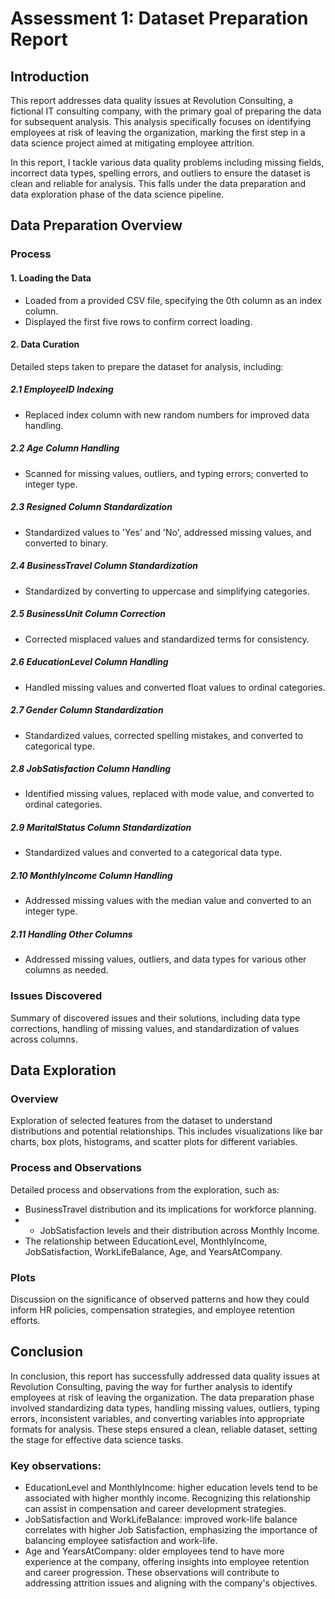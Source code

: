 # Assessment 1: Dataset Preparation Report

## Introduction

This report addresses data quality issues at Revolution Consulting, a fictional IT consulting company, with the primary goal of preparing the data for subsequent analysis. This analysis specifically focuses on identifying employees at risk of leaving the organization, marking the first step in a data science project aimed at mitigating employee attrition.

In this report, I tackle various data quality problems including missing fields, incorrect data types, spelling errors, and outliers to ensure the dataset is clean and reliable for analysis. This falls under the data preparation and data exploration phase of the data science pipeline.

## Data Preparation Overview

### Process

#### 1. Loading the Data
- Loaded from a provided CSV file, specifying the 0th column as an index column.
- Displayed the first five rows to confirm correct loading.

#### 2. Data Curation
Detailed steps taken to prepare the dataset for analysis, including:

##### 2.1 EmployeeID Indexing
- Replaced index column with new random numbers for improved data handling.

##### 2.2 Age Column Handling
- Scanned for missing values, outliers, and typing errors; converted to integer type.

##### 2.3 Resigned Column Standardization
- Standardized values to 'Yes' and 'No', addressed missing values, and converted to binary.

##### 2.4 BusinessTravel Column Standardization
- Standardized by converting to uppercase and simplifying categories.

##### 2.5 BusinessUnit Column Correction
- Corrected misplaced values and standardized terms for consistency.

##### 2.6 EducationLevel Column Handling
- Handled missing values and converted float values to ordinal categories.

##### 2.7 Gender Column Standardization
- Standardized values, corrected spelling mistakes, and converted to categorical type.

##### 2.8 JobSatisfaction Column Handling
- Identified missing values, replaced with mode value, and converted to ordinal categories.

##### 2.9 MaritalStatus Column Standardization
- Standardized values and converted to a categorical data type.

##### 2.10 MonthlyIncome Column Handling
- Addressed missing values with the median value and converted to an integer type.

##### 2.11 Handling Other Columns
- Addressed missing values, outliers, and data types for various other columns as needed.

### Issues Discovered
Summary of discovered issues and their solutions, including data type corrections, handling of missing values, and standardization of values across columns.

## Data Exploration

### Overview
Exploration of selected features from the dataset to understand distributions and potential relationships. This includes visualizations like bar charts, box plots, histograms, and scatter plots for different variables.

### Process and Observations
Detailed process and observations from the exploration, such as:
- BusinessTravel distribution and its implications for workforce planning.
- - JobSatisfaction levels and their distribution across Monthly Income.
- The relationship between EducationLevel, MonthlyIncome, JobSatisfaction, WorkLifeBalance, Age, and YearsAtCompany.

### Plots
Discussion on the significance of observed patterns and how they could inform HR policies, compensation strategies, and employee retention efforts.

## Conclusion
In conclusion, this report has successfully addressed data quality issues at Revolution Consulting, paving the way for further analysis to identify employees at risk of leaving the organization. The data preparation phase involved standardizing data types, handling missing values, outliers, typing errors, inconsistent variables, and converting variables into appropriate formats for analysis. These steps ensured a clean, reliable dataset, setting the stage for effective data science tasks.

### Key observations:
- EducationLevel and MonthlyIncome: higher education levels tend to be associated with higher monthly income. Recognizing this relationship can assist in compensation and career development strategies.
- JobSatisfaction and WorkLifeBalance: improved work-life balance correlates with higher Job Satisfaction, emphasizing the importance of balancing employee satisfaction and work-life.
- Age and YearsAtCompany: older employees tend to have more experience at the company, offering insights into employee retention and career progression.
These observations will contribute to addressing attrition issues and aligning with the company's objectives.
